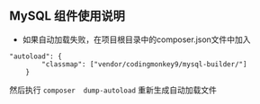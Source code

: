 ## MySQL 组件使用说明

- 如果自动加载失败，在项目根目录中的composer.json文件中加入
```
"autoload": {
        "classmap": ["vendor/codingmonkey9/mysql-builder/"]
    }
```
然后执行 `composer  dump-autoload` 重新生成自动加载文件